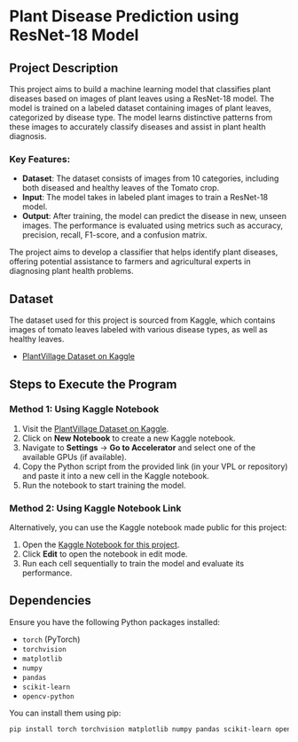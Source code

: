 # Plant Disease Prediction using ResNet-18 Model

## Project Description

This project aims to build a machine learning model that classifies plant diseases based on images of plant leaves using a ResNet-18 model. The model is trained on a labeled dataset containing images of plant leaves, categorized by disease type. The model learns distinctive patterns from these images to accurately classify diseases and assist in plant health diagnosis.

### Key Features:
- **Dataset**: The dataset consists of images from 10 categories, including both diseased and healthy leaves of the Tomato crop.
- **Input**: The model takes in labeled plant images to train a ResNet-18 model.
- **Output**: After training, the model can predict the disease in new, unseen images. The performance is evaluated using metrics such as accuracy, precision, recall, F1-score, and a confusion matrix.

The project aims to develop a classifier that helps identify plant diseases, offering potential assistance to farmers and agricultural experts in diagnosing plant health problems.

## Dataset

The dataset used for this project is sourced from Kaggle, which contains images of tomato leaves labeled with various disease types, as well as healthy leaves.

- [PlantVillage Dataset on Kaggle](https://www.kaggle.com/datasets/pawanmugalihalli/plantvillagedataset2)

## Steps to Execute the Program

### Method 1: Using Kaggle Notebook

1. Visit the [PlantVillage Dataset on Kaggle](https://www.kaggle.com/datasets/pawanmugalihalli/plantvillagedataset2).
2. Click on **New Notebook** to create a new Kaggle notebook.
3. Navigate to **Settings** -> **Go to Accelerator** and select one of the available GPUs (if available).
4. Copy the Python script from the provided link (in your VPL or repository) and paste it into a new cell in the Kaggle notebook.
5. Run the notebook to start training the model.

### Method 2: Using Kaggle Notebook Link

Alternatively, you can use the Kaggle notebook made public for this project:

1. Open the [Kaggle Notebook for this project](https://www.kaggle.com/code/pawanmugalihalli/resnet50-2).
2. Click **Edit** to open the notebook in edit mode.
3. Run each cell sequentially to train the model and evaluate its performance.

## Dependencies

Ensure you have the following Python packages installed:

- `torch` (PyTorch)
- `torchvision`
- `matplotlib`
- `numpy`
- `pandas`
- `scikit-learn`
- `opencv-python`

You can install them using pip:
```bash
pip install torch torchvision matplotlib numpy pandas scikit-learn opencv-python
